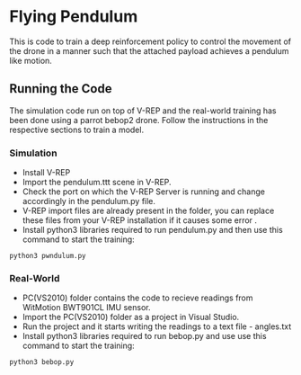 # Flying Pendulum
This is code to train a deep reinforcement policy to control the movement of the drone in a manner such that the attached payload achieves a pendulum like motion.

## Running the Code
The simulation code run on top of V-REP and the real-world training has been done using a parrot bebop2 drone. Follow the instructions in the respective sections to train a model.

### Simulation
* Install V-REP
* Import the pendulum.ttt scene in V-REP.
* Check the port on which the V-REP Server is running and change accordingly in the pendulum.py file.
* V-REP import files are already present in the folder, you can replace these files from your V-REP installation if it causes some error .
* Install python3 libraries required to run pendulum.py and then use this command to start the training:
```
python3 pwndulum.py 
```

### Real-World
* PC(VS2010) folder contains the code to recieve readings from WitMotion BWT901CL IMU sensor.
* Import the PC(VS2010) folder as a project in Visual Studio.
* Run the project and it starts writing the readings to a text file - angles.txt
* Install python3 libraries required to run bebop.py and use use this command to start the training:
```
python3 bebop.py  
```

